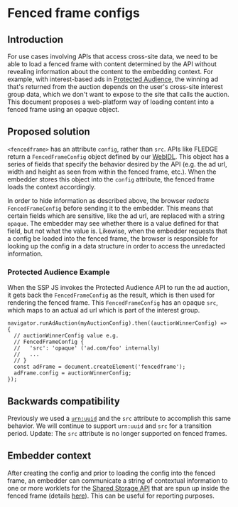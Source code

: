 # Fenced frame configs


## Introduction

For use cases involving APIs that access cross-site data, we need to be able to load a fenced frame with content determined by the API without revealing information about the content to the embedding context. For example, with interest-based ads in [Protected Audience](https://github.com/WICG/turtledove), the winning ad that's returned from the auction depends on the user's cross-site interest group data, which we don't want to expose to the site that calls the auction. This document proposes a web-platform way of loading content into a fenced frame using an opaque object.


## Proposed solution

`<fencedframe>` has an attribute `config`, rather than `src`. APIs like FLEDGE return a `FencedFrameConfig` object defined by our [WebIDL](https://wicg.github.io/fenced-frame/#fenced-frame-config-interface). This object has a series of fields that specify the behavior desired by the API (e.g. the ad url, width and height as seen from within the fenced frame, etc.). When the embedder stores this object into the `config` attribute, the fenced frame loads the context accordingly.
  
In order to hide information as described above, the browser _redacts_ `FencedFrameConfig` before sending it to the embedder. This means that certain fields which are sensitive, like the ad url, are replaced with a string `opaque`. The embedder may see whether there is a value defined for that field, but not what the value is. Likewise, when the embedder requests that a config be loaded into the fenced frame, the browser is responsible for looking up the config in a data structure in order to access the unredacted information.

  
### Protected Audience Example

When the SSP JS invokes the Protected Audience API to run the ad auction, it gets back the `FencedFrameConfig` as the result, which is then used for rendering the fenced frame. This `FencedFrameConfig` has an opaque `src`, which maps to an actual ad url which is part of the interest group.


```
navigator.runAdAuction(myAuctionConfig).then((auctionWinnerConfig) => {
  // auctionWinnerConfig value e.g.
  // FencedFrameConfig {
  //   'src': 'opaque' ('ad.com/foo' internally)
  //   ...
  // }
  const adFrame = document.createElement('fencedframe');
  adFrame.config = auctionWinnerConfig;
});
```

## Backwards compatibility
  
Previously we used a [`urn:uuid`](https://tools.ietf.org/html/rfc4122) and the `src` attribute to accomplish this same behavior. We will continue to support `urn:uuid` and `src` for a transition period.
Update: The `src` attribute is no longer supported on fenced frames.

## Embedder context

After creating the config and prior to loading the config into the fenced frame, an embedder can communicate a string of contextual information to one or more worklets for the [Shared Storage API](https://github.com/WICG/shared-storage) that are spun up inside the fenced frame (details [here](https://github.com/WICG/fenced-frame/blob/master/explainer/fenced_frame_config_context.md)). This can be useful for reporting purposes.
